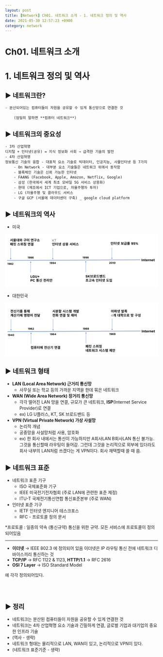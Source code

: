 ```yaml
---
layout: post
title: [Network] Ch01. 네트워크 소개 - 1. 네트워크 정의 및 역사 
date: 2021-05-30 12:57:23 +0900
category: network
---
```


# Ch01. 네트워크 소개

# 1. 네트워크 정의 및 역사

## ▶ 네트워크란?

    - 분산되어있는 컴퓨터들이 자원을 공유할 수 있게 통신망으로 연결한 것

        (엄밀히 말하면 **컴퓨터 네트워크**)

## ▶ 네트워크의 중요성

    - 3차 산업혁명
    디지털 + 인터넷(공유) = 지식 정보화 사회 → 급격한 기술의 발전
    - 4차 산업혁명
    정보통신 기술의 융합 - 대표적 요소 기술로 빅데이터, 인공지능, 사물인터넷 등 7가지
        - On Network - 대부분 요소 기술들은 네트워크 위에서 동작함
        - 블록체인 기술은 신뢰 가능한 인터넷
        - FAANG (Facebook, Apple, Amazon, Netflix, Google)
        - 삼성 (한국에서 세계 최초 모바일 5G 서비스 상용화)
        - 현대 (제조에서 ICT 기업으로, 자율주행차 투자)
        - LG (자율주행 및 클라우드 서비스
        - 구글 GCP (서울에 데이터센터 구축) _ google cloud platform

## ▶ 네트워크의 역사

- 미국

![Ch01%20%E1%84%82%E1%85%A6%E1%84%90%E1%85%B3%E1%84%8B%E1%85%AF%E1%84%8F%E1%85%B3%20%E1%84%89%E1%85%A9%E1%84%80%E1%85%A2%2069311369a9a74c16a98df56de36c9082/FD3B6CEB-9571-44FD-B4E7-5D5943A472EE.jpeg](./img/Network/1.jpeg)

- 대한민국

![Ch01%20%E1%84%82%E1%85%A6%E1%84%90%E1%85%B3%E1%84%8B%E1%85%AF%E1%84%8F%E1%85%B3%20%E1%84%89%E1%85%A9%E1%84%80%E1%85%A2%2069311369a9a74c16a98df56de36c9082/E6929B65-9029-4531-82EF-9DBC3A608E52.jpeg](./img/Network/2.jpeg)

## ▶ 네트워크 형태

- **LAN (Local Area Network) 근거리 통신망**
    - 사무실 또는 학교 등의 가까운 지역을 한데 묶은 네트워크
- **WAN (Wide Area Network) 장거리 통신망**
    - 각각 떨어진 LAN 망을 연결, 규모가 큰 네트워크, **ISP**(Internet Service Provider)로 연결
    - ex) LG U플러스, KT, SK 브로드밴드 등
- **VPN (Virtual Private Network) 가상 사설망**
    - 논리적 개념
    - 공중망을 사설망처럼 사용, 암호화
    - ex) 한 회사 내에서는 통신이 가능하지만 A회사LAN B회사LAN 통신 불가능. 그것을 통신할때 라우팅이 들어감.
    그런데 그것을 논리적으로 외부에 있더라도 회사 내부의 LAN처럼 쓰겠다는 게 VPN이다. 회사 재택할때 쓸 때 씀.

## ▶ 네트워크 표준

- 네트워크 표준 기구
    - ISO 국제표준화 기구
    - IEEE 미국전기전자협회 (주로 LAN에 관련한 표준 제정)
    - ITU-T 국제전기통신연합 통신표준본부 (주로 WAN)
- 인터넷 표준 기구
    - IETF 인터넷 엔지니어 테스크포스
    - RFC - 프로토콜 정의 문서

*프로토콜 : 일종의 약속 (통신규약) 통신을 위한 규약. 모든 서비스에 프로토콜이 정의되어있음

---

- **이더넷** → IEEE 802.3 에 정의되어 있음
이더넷은 IP 라우팅 통신 전에 네트워크 디바이스끼리 통신하는 것
- **TCP/IP** → RFC 1122 & 1123, 
**HTTP/1.1** → RFC 2616
- **OSI 7 Layer** → ISO Standard Model

에 각각 정의되어있다. 

<br/>
<br/>

## ▶ 정리

- 네트워크는 분산된 컴퓨터들이 자원을 공유할 수 있게 연결한 것
- 네트워크는 4차 산업혁명 요소 기술과 긴밀하게 연결, 글로벌 기업과 대기업의 중요한 인프라 기술
- (역사 - 생략)
- 네트워크 형태는 물리적으로 LAN, WAN이 있고, 논리적으로 VPN이 있다.
- (네트워크 표준기준 - 생략)

